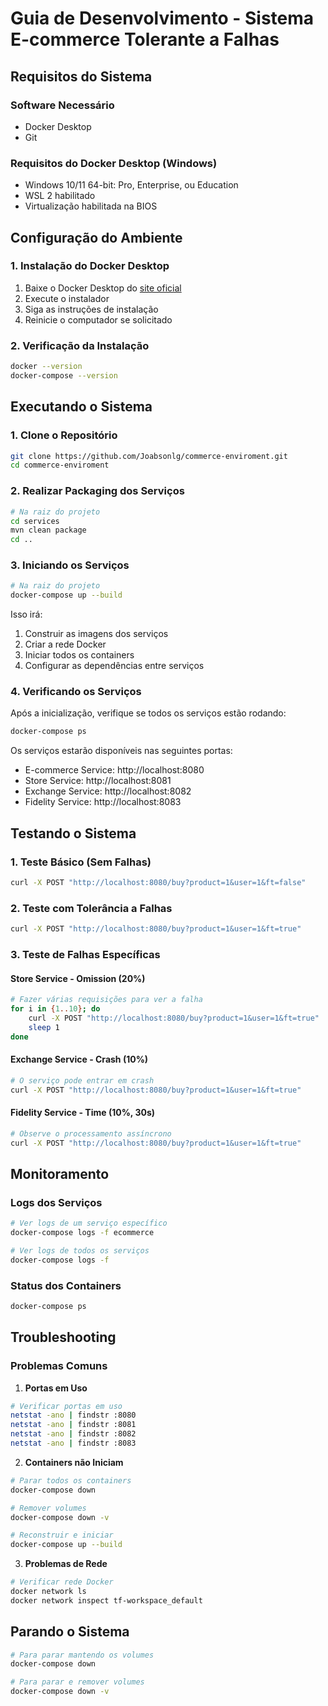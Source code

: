 # Guia de Desenvolvimento - Sistema E-commerce Tolerante a Falhas

## Requisitos do Sistema

### Software Necessário
- Docker Desktop
- Git

### Requisitos do Docker Desktop (Windows)
- Windows 10/11 64-bit: Pro, Enterprise, ou Education
- WSL 2 habilitado
- Virtualização habilitada na BIOS

## Configuração do Ambiente

### 1. Instalação do Docker Desktop
1. Baixe o Docker Desktop do [site oficial](https://www.docker.com/products/docker-desktop)
2. Execute o instalador
3. Siga as instruções de instalação
4. Reinicie o computador se solicitado

### 2. Verificação da Instalação
```bash
docker --version
docker-compose --version
```

## Executando o Sistema

### 1. Clone o Repositório
```bash
git clone https://github.com/Joabsonlg/commerce-enviroment.git
cd commerce-enviroment
```

### 2. Realizar Packaging dos Serviços
```bash
# Na raiz do projeto
cd services
mvn clean package
cd ..
```

### 3. Iniciando os Serviços
```bash
# Na raiz do projeto
docker-compose up --build
```

Isso irá:
1. Construir as imagens dos serviços
2. Criar a rede Docker
3. Iniciar todos os containers
4. Configurar as dependências entre serviços

### 4. Verificando os Serviços
Após a inicialização, verifique se todos os serviços estão rodando:
```bash
docker-compose ps
```

Os serviços estarão disponíveis nas seguintes portas:
- E-commerce Service: http://localhost:8080
- Store Service: http://localhost:8081
- Exchange Service: http://localhost:8082
- Fidelity Service: http://localhost:8083

## Testando o Sistema

### 1. Teste Básico (Sem Falhas)
```bash
curl -X POST "http://localhost:8080/buy?product=1&user=1&ft=false"
```

### 2. Teste com Tolerância a Falhas
```bash
curl -X POST "http://localhost:8080/buy?product=1&user=1&ft=true"
```

### 3. Teste de Falhas Específicas

#### Store Service - Omission (20%)
```bash
# Fazer várias requisições para ver a falha
for i in {1..10}; do
    curl -X POST "http://localhost:8080/buy?product=1&user=1&ft=true"
    sleep 1
done
```

#### Exchange Service - Crash (10%)
```bash
# O serviço pode entrar em crash
curl -X POST "http://localhost:8080/buy?product=1&user=1&ft=true"
```

#### Fidelity Service - Time (10%, 30s)
```bash
# Observe o processamento assíncrono
curl -X POST "http://localhost:8080/buy?product=1&user=1&ft=true"
```

## Monitoramento

### Logs dos Serviços
```bash
# Ver logs de um serviço específico
docker-compose logs -f ecommerce

# Ver logs de todos os serviços
docker-compose logs -f
```

### Status dos Containers
```bash
docker-compose ps
```

## Troubleshooting

### Problemas Comuns

1. **Portas em Uso**
```bash
# Verificar portas em uso
netstat -ano | findstr :8080
netstat -ano | findstr :8081
netstat -ano | findstr :8082
netstat -ano | findstr :8083
```

2. **Containers não Iniciam**
```bash
# Parar todos os containers
docker-compose down

# Remover volumes
docker-compose down -v

# Reconstruir e iniciar
docker-compose up --build
```

3. **Problemas de Rede**
```bash
# Verificar rede Docker
docker network ls
docker network inspect tf-workspace_default
```

## Parando o Sistema
```bash
# Para parar mantendo os volumes
docker-compose down

# Para parar e remover volumes
docker-compose down -v
```
